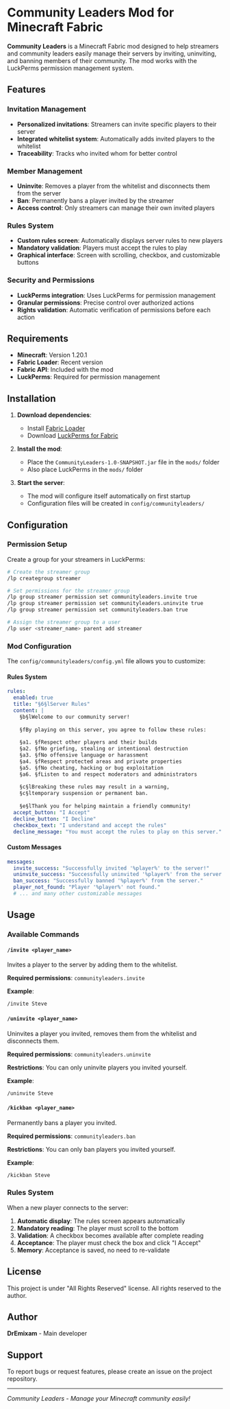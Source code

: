 # Community Leaders Mod for Minecraft Fabric

**Community Leaders** is a Minecraft Fabric mod designed to help streamers and community leaders easily manage their servers by inviting, uninviting, and banning members of their community. The mod works with the LuckPerms permission management system.

## Features

### Invitation Management
- **Personalized invitations**: Streamers can invite specific players to their server
- **Integrated whitelist system**: Automatically adds invited players to the whitelist
- **Traceability**: Tracks who invited whom for better control

### Member Management
- **Uninvite**: Removes a player from the whitelist and disconnects them from the server
- **Ban**: Permanently bans a player invited by the streamer
- **Access control**: Only streamers can manage their own invited players

### Rules System
- **Custom rules screen**: Automatically displays server rules to new players
- **Mandatory validation**: Players must accept the rules to play
- **Graphical interface**: Screen with scrolling, checkbox, and customizable buttons

### Security and Permissions
- **LuckPerms integration**: Uses LuckPerms for permission management
- **Granular permissions**: Precise control over authorized actions
- **Rights validation**: Automatic verification of permissions before each action

## Requirements

- **Minecraft**: Version 1.20.1
- **Fabric Loader**: Recent version
- **Fabric API**: Included with the mod
- **LuckPerms**: Required for permission management

## Installation

1. **Download dependencies**:
   - Install [Fabric Loader](https://fabricmc.net/)
   - Download [LuckPerms for Fabric](https://luckperms.net/)

2. **Install the mod**:
   - Place the `CommunityLeaders-1.0-SNAPSHOT.jar` file in the `mods/` folder
   - Also place LuckPerms in the `mods/` folder

3. **Start the server**:
   - The mod will configure itself automatically on first startup
   - Configuration files will be created in `config/communityleaders/`

## Configuration

### Permission Setup

Create a group for your streamers in LuckPerms:

```bash
# Create the streamer group
/lp creategroup streamer

# Set permissions for the streamer group
/lp group streamer permission set communityleaders.invite true
/lp group streamer permission set communityleaders.uninvite true
/lp group streamer permission set communityleaders.ban true

# Assign the streamer group to a user
/lp user <streamer_name> parent add streamer
```

### Mod Configuration

The `config/communityleaders/config.yml` file allows you to customize:

#### Rules System
```yaml
rules:
  enabled: true
  title: "§6§lServer Rules"
  content: |
    §b§lWelcome to our community server!
    
    §fBy playing on this server, you agree to follow these rules:
    
    §a1. §fRespect other players and their builds
    §a2. §fNo griefing, stealing or intentional destruction
    §a3. §fNo offensive language or harassment
    §a4. §fRespect protected areas and private properties
    §a5. §fNo cheating, hacking or bug exploitation
    §a6. §fListen to and respect moderators and administrators
    
    §c§lBreaking these rules may result in a warning,
    §c§ltemporary suspension or permanent ban.
    
    §e§lThank you for helping maintain a friendly community!
  accept_button: "I Accept"
  decline_button: "I Decline"
  checkbox_text: "I understand and accept the rules"
  decline_message: "You must accept the rules to play on this server."
```

#### Custom Messages
```yaml
messages:
  invite_success: "Successfully invited '%player%' to the server!"
  uninvite_success: "Successfully uninvited '%player%' from the server."
  ban_success: "Successfully banned '%player%' from the server."
  player_not_found: "Player '%player%' not found."
  # ... and many other customizable messages
```

## Usage

### Available Commands

#### `/invite <player_name>`
Invites a player to the server by adding them to the whitelist.

**Required permissions**: `communityleaders.invite`

**Example**:
```bash
/invite Steve
```

#### `/uninvite <player_name>`
Uninvites a player you invited, removes them from the whitelist and disconnects them.

**Required permissions**: `communityleaders.uninvite`

**Restrictions**: You can only uninvite players you invited yourself.

**Example**:
```bash
/uninvite Steve
```

#### `/kickban <player_name>`
Permanently bans a player you invited.

**Required permissions**: `communityleaders.ban`

**Restrictions**: You can only ban players you invited yourself.

**Example**:
```bash
/kickban Steve
```

### Rules System

When a new player connects to the server:

1. **Automatic display**: The rules screen appears automatically
2. **Mandatory reading**: The player must scroll to the bottom
3. **Validation**: A checkbox becomes available after complete reading
4. **Acceptance**: The player must check the box and click "I Accept"
5. **Memory**: Acceptance is saved, no need to re-validate

## License

This project is under "All Rights Reserved" license. All rights reserved to the author.

## Author

**DrEmixam** - Main developer

## Support

To report bugs or request features, please create an issue on the project repository.

---

*Community Leaders - Manage your Minecraft community easily!*
